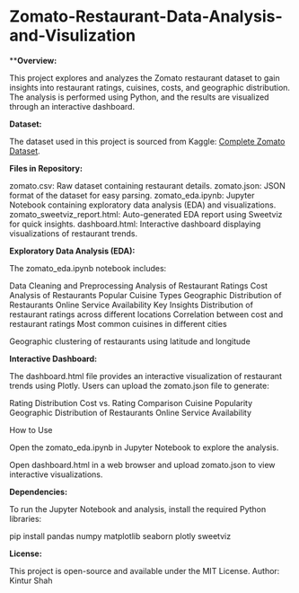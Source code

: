 # Zomato-Restaurant-Data-Analysis-and-Visulization

****Overview:**

This project explores and analyzes the Zomato restaurant dataset to gain insights into restaurant ratings, cuisines, costs, and geographic distribution. The analysis is performed using Python, and the results are visualized through an interactive dashboard.

**Dataset:**

The dataset used in this project is sourced from Kaggle: [Complete Zomato Dataset]([url](https://www.kaggle.com/code/vahidehdashti/complete-zomato-dataset-eda/input?select=zomato.csv)).

**Files in Repository:**

zomato.csv: Raw dataset containing restaurant details.
zomato.json: JSON format of the dataset for easy parsing.
zomato_eda.ipynb: Jupyter Notebook containing exploratory data analysis (EDA) and visualizations.
zomato_sweetviz_report.html: Auto-generated EDA report using Sweetviz for quick insights.
dashboard.html: Interactive dashboard displaying visualizations of restaurant trends.

**Exploratory Data Analysis (EDA):**

The zomato_eda.ipynb notebook includes:

Data Cleaning and Preprocessing
Analysis of Restaurant Ratings
Cost Analysis of Restaurants
Popular Cuisine Types
Geographic Distribution of Restaurants
Online Service Availability
Key Insights
Distribution of restaurant ratings across different locations
Correlation between cost and restaurant ratings
Most common cuisines in different cities

Geographic clustering of restaurants using latitude and longitude

**Interactive Dashboard:**

The dashboard.html file provides an interactive visualization of restaurant trends using Plotly. Users can upload the zomato.json file to generate:

Rating Distribution
Cost vs. Rating Comparison
Cuisine Popularity
Geographic Distribution of Restaurants
Online Service Availability

How to Use

Open the zomato_eda.ipynb in Jupyter Notebook to explore the analysis.

Open dashboard.html in a web browser and upload zomato.json to view interactive visualizations.

**Dependencies:**

To run the Jupyter Notebook and analysis, install the required Python libraries:

pip install pandas numpy matplotlib seaborn plotly sweetviz

**License:**

This project is open-source and available under the MIT License.
Author: Kintur Shah

